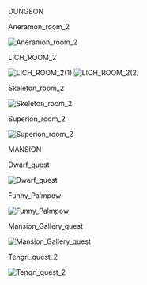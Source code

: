 DUNGEON

Aneramon_room_2

![Aneramon_room_2](https://github.com/MusiaNH/Gunz-The-Duel-stuff/assets/141134435/cac1623b-3e25-4194-8269-9ee5455d7ddd)

LICH_ROOM_2

![LICH_ROOM_2(1)](https://github.com/MusiaNH/Gunz-The-Duel-stuff/assets/141134435/90c98674-9552-495d-bfbf-f8f814dfc3b8)
![LICH_ROOM_2(2)](https://github.com/MusiaNH/Gunz-The-Duel-stuff/assets/141134435/b9f08efe-24f5-4dc7-a64e-b2207f5542d5)

Skeleton_room_2

![Skeleton_room_2](https://github.com/MusiaNH/Gunz-The-Duel-stuff/assets/141134435/56826de9-ce2a-4756-8273-27eeaaf6868b)

Superion_room_2

![Superion_room_2](https://github.com/MusiaNH/Gunz-The-Duel-stuff/assets/141134435/8f667e42-ff6b-4139-9ef0-bdafe8eaa9b6)

MANSION

Dwarf_quest

![Dwarf_quest](https://github.com/MusiaNH/Gunz-The-Duel-stuff/assets/141134435/a8fc4bc2-1daf-4a86-a98c-2b284541e4c7)

Funny_Palmpow

![Funny_Palmpow](https://github.com/MusiaNH/Gunz-The-Duel-stuff/assets/141134435/2aca04e1-a0af-413a-8d23-4a50bbed72ef)

Mansion_Gallery_quest

![Mansion_Gallery_quest](https://github.com/MusiaNH/Gunz-The-Duel-stuff/assets/141134435/99d97200-c4f4-41a1-b4d2-370f593d558b)

Tengri_quest_2

![Tengri_quest_2](https://github.com/MusiaNH/Gunz-The-Duel-stuff/assets/141134435/f3a9c67a-4ad9-4893-a025-2065c871728a)
